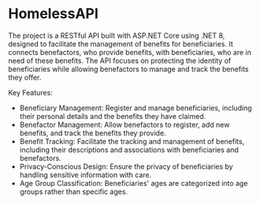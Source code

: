 # HomelessAPI
 The project is a RESTful API built with ASP.NET Core using .NET 8, designed to facilitate the management of benefits for beneficiaries.
 It connects benefactors, who provide benefits, with beneficiaries, who are in need of these benefits. 
 The API focuses on protecting the identity of beneficiaries while allowing benefactors to manage and track the benefits they offer.

Key Features:

- Beneficiary Management: Register and manage beneficiaries, including their personal details and the benefits they have claimed.
- Benefactor Management: Allow benefactors to register, add new benefits, and track the benefits they provide.
- Benefit Tracking: Facilitate the tracking and management of benefits, including their descriptions and associations with beneficiaries and benefactors.
- Privacy-Conscious Design: Ensure the privacy of beneficiaries by handling sensitive information with care.
- Age Group Classification: Beneficiaries' ages are categorized into age groups rather than specific ages.